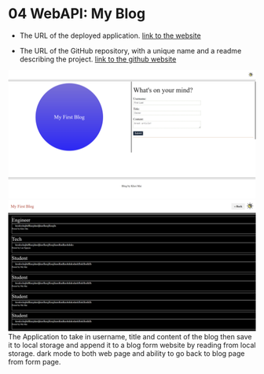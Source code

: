 # 04 WebAPI: My Blog
* The URL of the deployed application.
[link to the website](https://thegreatwall88.github.io/My-Blog-/)

* The URL of the GitHub repository, with a unique name and a readme describing the project.
[link to the github website](https://github.com/thegreatwall88/My-Blog-)

![Screenshot of blog page](./assets/images/blog.png)
![Screenshot of form page dark mode](./assets/images/form%20dark.png)
The Application to take in username, title and content of the blog then save it to local storage and append it to a blog form website by reading from local storage. dark mode to both web page and ability to go back to blog page from form page.

